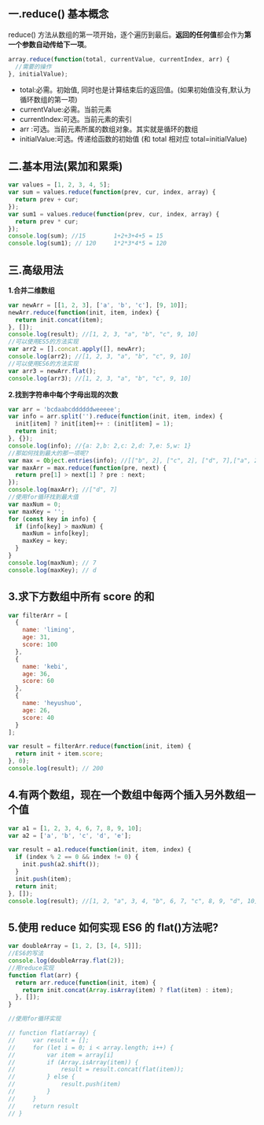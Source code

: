 ## 一.reduce() 基本概念

reduce() 方法从数组的第一项开始，逐个遍历到最后。**返回的任何值**都会作为**第一个参数自动传给下一项**。

```javascript
array.reduce(function(total, currentValue, currentIndex, arr) {
  //需要的操作
}, initialValue);
```

- total:必需。初始值, 同时也是计算结束后的返回值。(如果初始值没有,默认为循环数组的第一项)
- currentValue:必需。当前元素
- currentIndex:可选。当前元素的索引
- arr :可选。当前元素所属的数组对象。其实就是循环的数组
- initialValue:可选。传递给函数的初始值 (和 total 相对应 total=initialValue)

## 二.基本用法(累加和累乘)

```javascript
var values = [1, 2, 3, 4, 5];
var sum = values.reduce(function(prev, cur, index, array) {
  return prev + cur;
});
var sum1 = values.reduce(function(prev, cur, index, array) {
  return prev * cur;
});
console.log(sum); //15        1+2+3+4+5 = 15
console.log(sum1); // 120     1*2*3*4*5 = 120
```

## 三.高级用法

**1.合并二维数组**

```javascript
var newArr = [[1, 2, 3], ['a', 'b', 'c'], [9, 10]];
newArr.reduce(function(init, item, index) {
  return init.concat(item);
}, []);
console.log(result); //[1, 2, 3, "a", "b", "c", 9, 10]
//可以使用ES5的方法实现
var arr2 = [].concat.apply([], newArr);
console.log(arr2); //[1, 2, 3, "a", "b", "c", 9, 10]
//可以使用ES6的方法实现
var arr3 = newArr.flat();
console.log(arr3); //[1, 2, 3, "a", "b", "c", 9, 10]
```

**2.找到字符串中每个字母出现的次数**

```javascript
var arr = 'bcdaabcddddddweeeee';
var info = arr.split('').reduce(function(init, item, index) {
  init[item] ? init[item]++ : (init[item] = 1);
  return init;
}, {});
console.log(info); //{a: 2,b: 2,c: 2,d: 7,e: 5,w: 1}
//那如何找到最大的那一项呢?
var max = Object.entries(info); //[["b", 2], ["c", 2], ["d", 7],["a", 2],["w", 1],["e", 5]]
var maxArr = max.reduce(function(pre, next) {
  return pre[1] > next[1] ? pre : next;
});
console.log(maxArr); //["d", 7]
//使用for循环找到最大值
var maxNum = 0;
var maxKey = '';
for (const key in info) {
  if (info[key] > maxNum) {
    maxNum = info[key];
    maxKey = key;
  }
}
console.log(maxNum); // 7
console.log(maxKey); // d
```

## 3.求下方数组中所有 score 的和

```javascript
var filterArr = [
  {
    name: 'liming',
    age: 31,
    score: 100
  },
  {
    name: 'kebi',
    age: 36,
    score: 60
  },
  {
    name: 'heyushuo',
    age: 26,
    score: 40
  }
];

var result = filterArr.reduce(function(init, item) {
  return init + item.score;
}, 0);
console.log(result); // 200
```

## 4.有两个数组，现在一个数组中每两个插入另外数组一个值

```javascript
var a1 = [1, 2, 3, 4, 6, 7, 8, 9, 10];
var a2 = ['a', 'b', 'c', 'd', 'e'];

var result = a1.reduce(function(init, item, index) {
  if (index % 2 == 0 && index != 0) {
    init.push(a2.shift());
  }
  init.push(item);
  return init;
}, []);
console.log(result); //[1, 2, "a", 3, 4, "b", 6, 7, "c", 8, 9, "d", 10]
```

## 5.使用 reduce 如何实现 ES6 的 flat()方法呢?

```javascript
var doubleArray = [1, 2, [3, [4, 5]]];
//ES6的写法
console.log(doubleArray.flat(2));
//用reduce实现
function flat(arr) {
  return arr.reduce(function(init, item) {
    return init.concat(Array.isArray(item) ? flat(item) : item);
  }, []);
}

//使用for循环实现

// function flat(array) {
//     var result = [];
//     for (let i = 0; i < array.length; i++) {
//         var item = array[i]
//         if (Array.isArray(item)) {
//             result = result.concat(flat(item));
//         } else {
//             result.push(item)
//         }
//     }
//     return result
// }
```
